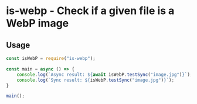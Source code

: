 # is-webp - Check if a given file is a WebP image

## Usage

```javascript
const isWebP = require("is-webp");

const main = async () => {
	console.log(`Async result: ${await isWebP.testSync("image.jpg")}`);
	console.log(`Sync result: ${isWebP.testSync("image.jpg")}`);
}

main();

```
